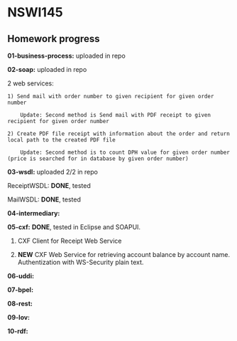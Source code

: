 # NSWI145

## Homework progress

**01-business-process:** uploaded in repo

**02-soap:** uploaded in repo

  2 web services:
  
    1) Send mail with order number to given recipient for given order number
    
        Update: Second method is Send mail with PDF receipt to given recipient for given order number
    
    2) Create PDF file receipt with information about the order and return local path to the created PDF file
    
        Update: Second method is to count DPH value for given order number (price is searched for in database by given order number)

**03-wsdl:** uploaded 2/2 in repo

ReceiptWSDL: **DONE**, tested
        
MailWSDL: **DONE**, tested

**04-intermediary:**

**05-cxf:** **DONE**, tested in Eclipse and SOAPUI.

1) CXF Client for Receipt Web Service

2) **NEW** CXF Web Service for retrieving account balance by account name. Authentization with WS-Security plain text.

**06-uddi:**

**07-bpel:**

**08-rest:**

**09-lov:**

**10-rdf:**

